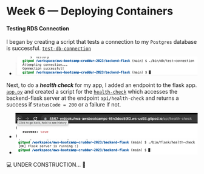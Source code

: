 # Week 6 — Deploying Containers

#### Testing RDS Connection
I began by creating a script that tests a connection to my `Postgres` database is successful. [`test-db-connection`]()
- ![image](https://github.com/erdookuhwa/aws-bootcamp-cruddur-2023/blob/main/_docs/assets/week6_testDBConnectionScript.png)

Next, to do a *__health check__* for my app, I added an endpoint to the flask app. [`app.py`]() and created a script for the [`health-check`]() which accesses the backend-flask server at the endpoint `api/health-check` and returns a success if `StatusCode = 200` or a failure if not.
- ![image](https://github.com/erdookuhwa/aws-bootcamp-cruddur-2023/blob/main/_docs/assets/week6_health-check%40URL.png)
- ![image](https://github.com/erdookuhwa/aws-bootcamp-cruddur-2023/blob/main/_docs/assets/week6_health-check%40Script.png)




💻 UNDER CONSTRUCTION... 🚧
